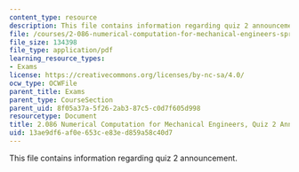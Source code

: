 ```yaml
---
content_type: resource
description: This file contains information regarding quiz 2 announcement.
file: /courses/2-086-numerical-computation-for-mechanical-engineers-spring-2013/13ae9df6af0e653ce83ed859a58c40d7_MIT2_086S13_quiz2_Announ.pdf
file_size: 134398
file_type: application/pdf
learning_resource_types:
- Exams
license: https://creativecommons.org/licenses/by-nc-sa/4.0/
ocw_type: OCWFile
parent_title: Exams
parent_type: CourseSection
parent_uid: 8f05a37a-5f26-2ab3-87c5-c0d7f605d998
resourcetype: Document
title: 2.086 Numerical Computation for Mechanical Engineers, Quiz 2 Announcement
uid: 13ae9df6-af0e-653c-e83e-d859a58c40d7
---
```

This file contains information regarding quiz 2 announcement.